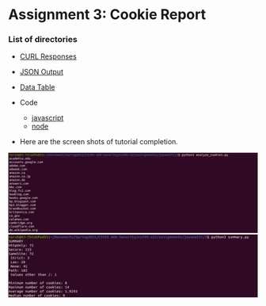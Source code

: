 # Assignment 3: Cookie Report

### List of directories

  * [CURL Responses](curl_output)
  * [JSON Output](out.json)
  * [Data Table](data.tsv)
  * Code
    * [javascript](analyze_cookies.py)
    * [node](summary.py)

* Here are the screen shots of tutorial completion.

<img src="screenshots/1.png" width="700">
<img src="screenshots/2.png" width="700">
